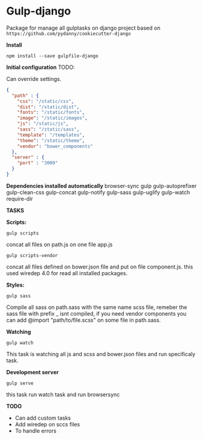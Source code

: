 Gulp-django
==============================

Package for manage all gulptasks on django project based on `https://github.com/pydanny/cookiecutter-django`

**Install**

    npm install --save gulpfile-django

**Initial configuration**
TODO: 

Can override settings.
```json
{
  "path" : {
    "css": "/static/css",
    "dist": "/static/dist",
    "fonts": "/static/fonts",
    "image": "/static/images",
    "js": "/static/js",
    "sass": "/static/sass",
    "template": "/templates",
    "theme": "/static/theme",
    "vendor": "bower_components"
  },
  "server" : {
    "port" : "3000"
  }
}
```
**Dependencies installed automatically**
browser-sync
gulp
gulp-autoprefixer
gulp-clean-css
gulp-concat
gulp-notify
gulp-sass
gulp-uglify
gulp-watch
require-dir

**TASKS**

**Scripts:**

    gulp scripts

concat all files on path.js on one file app.js

    gulp scripts-vendor

concat all files defined on bower.json file and put on file component.js. this used wiredep 4.0 for read all installed packages.

**Styles:**

    gulp sass

Compile all sass on path.sass with the same name scss file, remeber the sass file with prefix _ isnt compiled, if you need vendor components you can add @import "path/to/file.scss" on some file in path.sass.

**Watching**

    gulp watch

This task is watching all js and scss and bower.json files and run specificaly task.

**Development server**

    gulp serve
   
   this task run watch task and run browsersync

**TODO**

 - Can add custom tasks
 - Add wiredep on sccs files
 - To handle errors